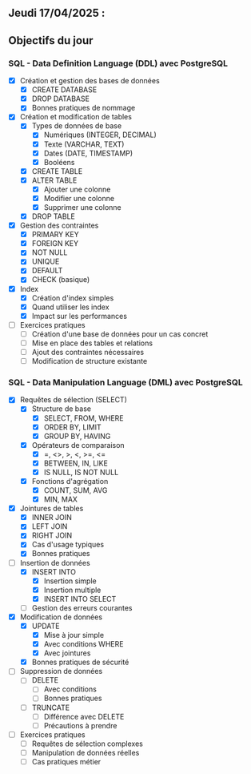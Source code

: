 ## Jeudi 17/04/2025 :

## Objectifs du jour

### SQL - Data Definition Language (DDL) avec PostgreSQL

- [X] Création et gestion des bases de données
  - [X] CREATE DATABASE
  - [X] DROP DATABASE
  - [X] Bonnes pratiques de nommage

- [X] Création et modification de tables
  - [X] Types de données de base
    - [X] Numériques (INTEGER, DECIMAL)
    - [X] Texte (VARCHAR, TEXT)
    - [X] Dates (DATE, TIMESTAMP)
    - [X] Booléens
  - [X] CREATE TABLE
  - [X] ALTER TABLE
    - [X] Ajouter une colonne
    - [X] Modifier une colonne
    - [X] Supprimer une colonne
  - [X] DROP TABLE

- [X] Gestion des contraintes
  - [X] PRIMARY KEY
  - [X] FOREIGN KEY
  - [X] NOT NULL
  - [X] UNIQUE
  - [X] DEFAULT
  - [X] CHECK (basique)

- [X] Index
  - [X] Création d'index simples
  - [X] Quand utiliser les index
  - [X] Impact sur les performances

- [ ] Exercices pratiques
  - [ ] Création d'une base de données pour un cas concret
  - [ ] Mise en place des tables et relations
  - [ ] Ajout des contraintes nécessaires
  - [ ] Modification de structure existante

### SQL - Data Manipulation Language (DML) avec PostgreSQL

- [X] Requêtes de sélection (SELECT)
  - [X] Structure de base
    - [X] SELECT, FROM, WHERE
    - [X] ORDER BY, LIMIT
    - [X] GROUP BY, HAVING
  - [X] Opérateurs de comparaison
    - [X] =, <>, >, <, >=, <=
    - [X] BETWEEN, IN, LIKE
    - [X] IS NULL, IS NOT NULL
  - [X] Fonctions d'agrégation
    - [X] COUNT, SUM, AVG
    - [X] MIN, MAX

- [X] Jointures de tables
  - [X] INNER JOIN
  - [X] LEFT JOIN
  - [X] RIGHT JOIN
  - [X] Cas d'usage typiques
  - [X] Bonnes pratiques

- [ ] Insertion de données
  - [X] INSERT INTO
    - [X] Insertion simple
    - [X] Insertion multiple
    - [X] INSERT INTO SELECT
  - [ ] Gestion des erreurs courantes

- [X] Modification de données
  - [X] UPDATE
    - [X] Mise à jour simple
    - [X] Avec conditions WHERE
    - [X] Avec jointures
  - [X] Bonnes pratiques de sécurité

- [ ] Suppression de données
  - [ ] DELETE
    - [ ] Avec conditions
    - [ ] Bonnes pratiques
  - [ ] TRUNCATE
    - [ ] Différence avec DELETE
    - [ ] Précautions à prendre

- [ ] Exercices pratiques
  - [ ] Requêtes de sélection complexes
  - [ ] Manipulation de données réelles
  - [ ] Cas pratiques métier
